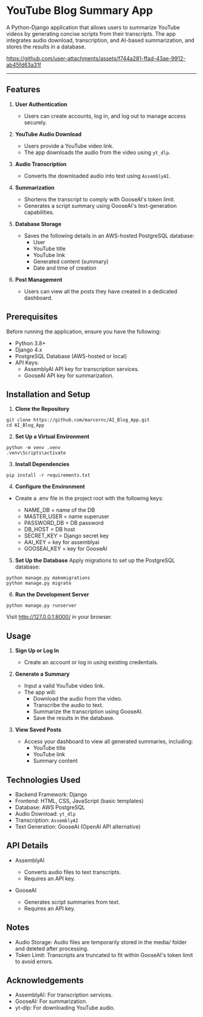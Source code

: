 # YouTube Blog Summary App

A Python-Django application that allows users to summarize YouTube videos by generating concise scripts from their transcripts. The app integrates audio download, transcription, and AI-based summarization, and stores the results in a database.


https://github.com/user-attachments/assets/f744a281-ffad-43ae-9912-ab45fd63a31f


---

## Features

1. **User Authentication**
   - Users can create accounts, log in, and log out to manage access securely.

2. **YouTube Audio Download**
   - Users provide a YouTube video link.
   - The app downloads the audio from the video using `yt_dlp`.

3. **Audio Transcription**
   - Converts the downloaded audio into text using `AssemblyAI`.

4. **Summarization**
   - Shortens the transcript to comply with GooseAI's token limit.
   - Generates a script summary using GooseAI's text-generation capabilities.

5. **Database Storage**
   - Saves the following details in an AWS-hosted PostgreSQL database:
     - User
     - YouTube title
     - YouTube link
     - Generated content (summary)
     - Date and time of creation

6. **Post Management**
   - Users can view all the posts they have created in a dedicated dashboard.



## Prerequisites

Before running the application, ensure you have the following:

- Python 3.8+
- Django 4.x
- PostgreSQL Database (AWS-hosted or local)
- API Keys:
   - AssemblyAI API key for transcription services.
   - GooseAI API key for summarization.


## Installation and Setup

1. **Clone the Repository**
```
git clone https://github.com/marcornc/AI_Blog_App.git
cd AI_Blog_App
```

2. **Set Up a Virtual Environment**
```
python -m venv .venv
.venv\Scripts\activate
```

3. **Install Dependencies**
```
pip install -r requirements.txt
```

4. **Configure the Environment**
- Create a .env file in the project root with the following keys:

   - NAME_DB = name of the DB
   - MASTER_USER = name superuser 
   - PASSWORD_DB = DB password
   - DB_HOST = DB host
   - SECRET_KEY = Django secret key
   - AAI_KEY = key for assemblyai
   - GOOSEAI_KEY = key for GooseAI

5. **Set Up the Database**
Apply migrations to set up the PostgreSQL database:
```
python manage.py makemigrations
python manage.py migrate
```

6. **Run the Development Server**
```
python manage.py runserver
```

Visit http://127.0.0.1:8000/ in your browser.



## Usage

1. **Sign Up or Log In**
   - Create an account or log in using existing credentials.

2. **Generate a Summary**
   - Input a valid YouTube video link.
   - The app will:
     - Download the audio from the video.
      - Transcribe the audio to text.
      - Summarize the transcription using GooseAI.
      - Save the results in the database.
   
3. **View Saved Posts**
   - Access your dashboard to view all generated summaries, including:
     - YouTube title
      - YouTube link
      - Summary content



## Technologies Used

   - Backend Framework: Django
   - Frontend: HTML, CSS, JavaScript (basic templates)
   - Database: AWS PostgreSQL
   - Audio Download: `yt_dlp`
   - Transcription: `AssemblyAI`
   - Text Generation: GooseAI (OpenAI API alternative)



## API Details

- AssemblyAI
   - Converts audio files to text transcripts.
   - Requires an API key.

- GooseAI
   - Generates script summaries from text.
   - Requires an API key.



## Notes

- Audio Storage: Audio files are temporarily stored in the media/ folder and deleted after processing.
- Token Limit: Transcripts are truncated to fit within GooseAI's token limit to avoid errors.



## Acknowledgements

- AssemblyAI: For transcription services.
- GooseAI: For summarization.
- yt-dlp: For downloading YouTube audio.
